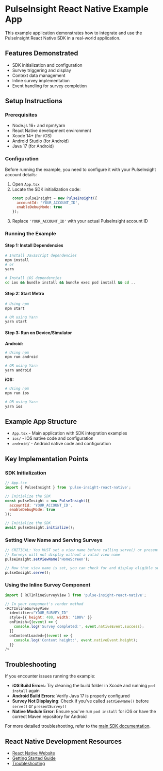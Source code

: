 # PulseInsight React Native Example App

This example application demonstrates how to integrate and use the PulseInsight React Native SDK in a real-world application.

## Features Demonstrated

- SDK initialization and configuration
- Survey triggering and display
- Context data management
- Inline survey implementation
- Event handling for survey completion

## Setup Instructions

### Prerequisites

- Node.js 16+ and npm/yarn
- React Native development environment
- Xcode 14+ (for iOS)
- Android Studio (for Android)
- Java 17 (for Android)

### Configuration

Before running the example, you need to configure it with your PulseInsight account details:

1. Open `App.tsx`
2. Locate the SDK initialization code:
   ```javascript
   const pulseInsight = new PulseInsight({
     accountId: 'YOUR_ACCOUNT_ID',
     enableDebugMode: true
   });
   ```
3. Replace `'YOUR_ACCOUNT_ID'` with your actual PulseInsight account ID

### Running the Example

#### Step 1: Install Dependencies

```sh
# Install JavaScript dependencies
npm install
# or
yarn

# Install iOS dependencies
cd ios && bundle install && bundle exec pod install && cd ..
```

#### Step 2: Start Metro

```sh
# Using npm
npm start

# OR using Yarn
yarn start
```

#### Step 3: Run on Device/Simulator

**Android:**

```sh
# Using npm
npm run android

# OR using Yarn
yarn android
```

**iOS:**

```sh
# Using npm
npm run ios

# OR using Yarn
yarn ios
```

## Example App Structure

- `App.tsx` - Main application with SDK integration examples
- `ios/` - iOS native code and configuration
- `android/` - Android native code and configuration

## Key Implementation Points

### SDK Initialization

```javascript
// App.tsx
import { PulseInsight } from 'pulse-insight-react-native';

// Initialize the SDK
const pulseInsight = new PulseInsight({
  accountId: 'YOUR_ACCOUNT_ID',
  enableDebugMode: true
});

// Initialize the SDK
await pulseInsight.initialize();
```

### Setting View Name and Serving Surveys

```javascript
// CRITICAL: You MUST set a view name before calling serve() or presentSurvey()
// Surveys will not display without a valid view name
pulseInsight.setViewName('HomeScreen');

// Now that view name is set, you can check for and display eligible surveys
pulseInsight.serve();
```

### Using the Inline Survey Component

```javascript
import { RCTInlineSurveyView } from 'pulse-insight-react-native';

// In your component's render method
<RCTInlineSurveyView
  identifier="YOUR_SURVEY_ID"
  style={{ height: 400, width: '100%' }}
  onFinish={(event) => {
    console.log('Survey completed:', event.nativeEvent.success);
  }}
  onContentLoaded={(event) => {
    console.log('Content height:', event.nativeEvent.height);
  }}
/>
```

## Troubleshooting

If you encounter issues running the example:

- **iOS Build Errors**: Try cleaning the build folder in Xcode and running `pod install` again
- **Android Build Errors**: Verify Java 17 is properly configured
- **Survey Not Displaying**: Check if you've called `setViewName()` before `serve()` or `presentSurvey()`
- **Native Module Error**: Ensure you've run `pod install` for iOS or have the correct Maven repository for Android

For more detailed troubleshooting, refer to the [main SDK documentation](../../README.md).

## React Native Development Resources

- [React Native Website](https://reactnative.dev)
- [Getting Started Guide](https://reactnative.dev/docs/environment-setup)
- [Troubleshooting](https://reactnative.dev/docs/troubleshooting)
